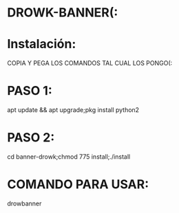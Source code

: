 # DROWK-BANNER(:
# Instalación:
COPIA Y PEGA LOS COMANDOS TAL CUAL LOS PONGO(:
# PASO 1:
apt update && apt upgrade;pkg install python2
# PASO 2:
cd banner-drowk;chmod 775 install;./install
# COMANDO PARA USAR:
drowbanner
